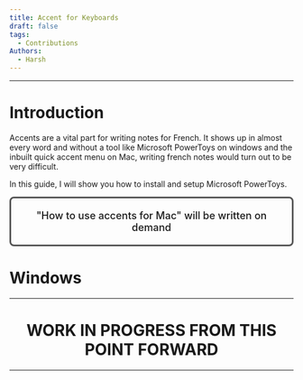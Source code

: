 ```yaml
---
title: Accent for Keyboards
draft: false
tags:
  - Contributions
Authors:
  - Harsh
---
```

---
# Introduction

Accents are a vital part for writing notes for French. It shows up in almost every word and without a tool like Microsoft PowerToys on windows and the inbuilt quick accent menu on Mac, writing french notes would turn out to be very difficult. 

In this guide, I will show you how to install and setup Microsoft PowerToys.

<div style="border-radius:8px; padding:20px; border: 3px solid black; border-color:#555 ; font-size: 18px; text-align: center; font-weight:500">"How to use accents for Mac" will be written on demand</div>

# Windows


---

<h1 style="text-align:center">WORK IN PROGRESS FROM THIS POINT FORWARD</h1>

---




